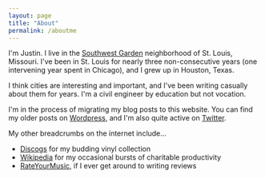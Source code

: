 ```yaml
---
layout: page
title: "About"
permalink: /aboutme
---
```


I'm Justin. I live in the [Southwest Garden](https://en.wikipedia.org/wiki/Southwest_Garden,_St._Louis) neighborhood of St. Louis, Missouri. I've been in St. Louis for nearly three non-consecutive years (one intervening year spent in Chicago), and I grew up in Houston, Texas.

I think cities are interesting and important, and I've been writing casually about them for years. I'm a civil engineer by education but not vocation.

I'm in the process of migrating my blog posts to this website. You can find my older posts on [Wordpress](https://flyoverurbanist.wordpress.com/), and I'm also quite active on [Twitter](https://twitter.com/lithiumaneurysm).

My other breadcrumbs on the internet include...
* [Discogs](https://www.discogs.com/user/LithiumAneurysm/collection) for my budding vinyl collection
* [Wikipedia](https://en.wikipedia.org/wiki/User:Lithiumaneurysm) for my occasional bursts of charitable productivity
* [RateYourMusic](https://rateyourmusic.com/~lithiumaneurysm), if I ever get around to writing reviews
